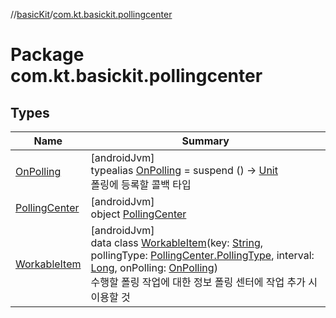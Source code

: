 //[basicKit](../../index.md)/[com.kt.basickit.pollingcenter](index.md)

# Package com.kt.basickit.pollingcenter

## Types

| Name | Summary |
|---|---|
| [OnPolling](index.md#-423595054%2FClasslikes%2F2043513891) | [androidJvm]<br>typealias [OnPolling](index.md#-423595054%2FClasslikes%2F2043513891) = suspend () -&gt; [Unit](https://kotlinlang.org/api/latest/jvm/stdlib/kotlin/-unit/index.html)<br>폴링에 등록할 콜백 타입 |
| [PollingCenter](-polling-center/index.md) | [androidJvm]<br>object [PollingCenter](-polling-center/index.md) |
| [WorkableItem](-workable-item/index.md) | [androidJvm]<br>data class [WorkableItem](-workable-item/index.md)(key: [String](https://kotlinlang.org/api/latest/jvm/stdlib/kotlin/-string/index.html), pollingType: [PollingCenter.PollingType](-polling-center/-polling-type/index.md), interval: [Long](https://kotlinlang.org/api/latest/jvm/stdlib/kotlin/-long/index.html), onPolling: [OnPolling](index.md#-423595054%2FClasslikes%2F2043513891))<br>수행할 폴링 작업에 대한 정보 폴링 센터에 작업 추가 시 이용할 것 |
